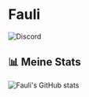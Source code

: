 # Fauli
![Discord](https://img.shields.io/discord/1278386418166792222?style=for-the-badge&logo=Discord&label=Discord&color=blue&link=https%3A%2F%2Fdiscord.gg%2Fslothycrew)

## 📊 Meine Stats
![Fauli's GitHub stats](https://github-readme-stats.vercel.app/api?username=faauli&theme=react_icons=true)
